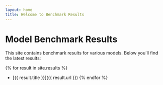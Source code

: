 ```yaml
---
layout: home
title: Welcome to Benchmark Results
---
```


# Model Benchmark Results

This site contains benchmark results for various models. Below you'll find the latest results:

{% for result in site.results %}
- [{{ result.title }}]({{ result.url }})
{% endfor %} 
